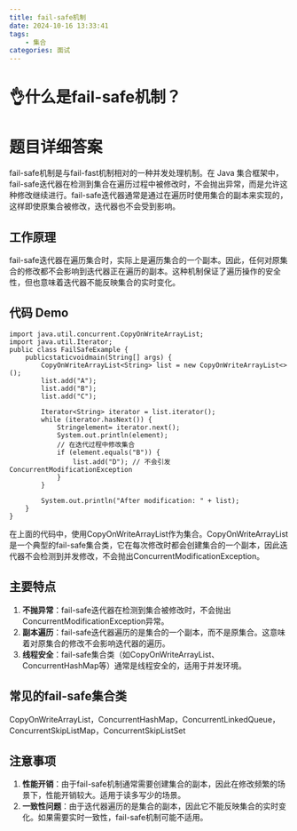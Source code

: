 ```yaml
---
title: fail-safe机制
date: 2024-10-16 13:33:41
tags:
	- 集合
categories: 面试
---
```

# 👌什么是fail-safe机制？

# 题目详细答案
fail-safe机制是与fail-fast机制相对的一种并发处理机制。在 Java 集合框架中，fail-safe迭代器在检测到集合在遍历过程中被修改时，不会抛出异常，而是允许这种修改继续进行。fail-safe迭代器通常是通过在遍历时使用集合的副本来实现的，这样即使原集合被修改，迭代器也不会受到影响。

## 工作原理
fail-safe迭代器在遍历集合时，实际上是遍历集合的一个副本。因此，任何对原集合的修改都不会影响到迭代器正在遍历的副本。这种机制保证了遍历操作的安全性，但也意味着迭代器不能反映集合的实时变化。

## 代码 Demo
```plain
import java.util.concurrent.CopyOnWriteArrayList;
import java.util.Iterator;
public class FailSafeExample {
    publicstaticvoidmain(String[] args) {
        CopyOnWriteArrayList<String> list = new CopyOnWriteArrayList<>();
        list.add("A");
        list.add("B");
        list.add("C");

        Iterator<String> iterator = list.iterator();
        while (iterator.hasNext()) {
            Stringelement= iterator.next();
            System.out.println(element);
            // 在迭代过程中修改集合
            if (element.equals("B")) {
                list.add("D"); // 不会引发 ConcurrentModificationException
            }
        }

        System.out.println("After modification: " + list);
    }
}
```

在上面的代码中，使用CopyOnWriteArrayList作为集合。CopyOnWriteArrayList是一个典型的fail-safe集合类，它在每次修改时都会创建集合的一个副本，因此迭代器不会检测到并发修改，不会抛出ConcurrentModificationException。

## 主要特点
1. **不抛异常**：fail-safe迭代器在检测到集合被修改时，不会抛出ConcurrentModificationException异常。
2. **副本遍历**：fail-safe迭代器遍历的是集合的一个副本，而不是原集合。这意味着对原集合的修改不会影响迭代器的遍历。
3. **线程安全**：fail-safe集合类（如CopyOnWriteArrayList、ConcurrentHashMap等）通常是线程安全的，适用于并发环境。

## 常见的fail-safe集合类
CopyOnWriteArrayList，ConcurrentHashMap，ConcurrentLinkedQueue，ConcurrentSkipListMap，ConcurrentSkipListSet

## 注意事项
1. **性能开销**：由于fail-safe机制通常需要创建集合的副本，因此在修改频繁的场景下，性能开销较大。适用于读多写少的场景。
2. **一致性问题**：由于迭代器遍历的是集合的副本，因此它不能反映集合的实时变化。如果需要实时一致性，fail-safe机制可能不适用。

